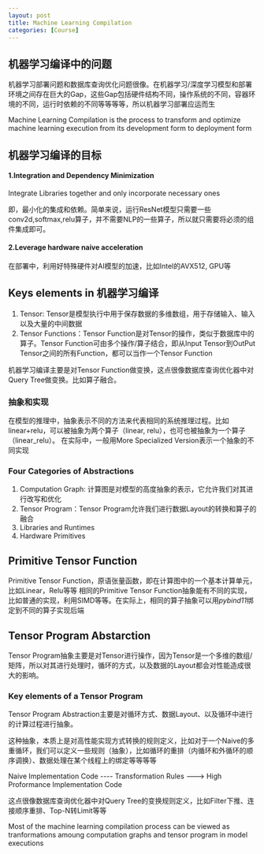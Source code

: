 ```yaml
---
layout: post
title: Machine Learning Compilation
categories: [Course]
---
```

## 机器学习编译中的问题
机器学习部署问题和数据库查询优化问题很像。在机器学习/深度学习模型和部署环境之间存在巨大的Gap，这些Gap包括硬件结构不同，操作系统的不同，容器环境的不同，运行时依赖的不同等等等等，所以机器学习部署应运而生

Machine Learning Compilation is the process to transform and optimize machine learning execution from its development form to deployment form

## 机器学习编译的目标

#### 1.Integration and Dependency Minimization

Integrate Libraries together and only incorporate necessary ones

即，最小化的集成和依赖。简单来说，运行ResNet模型只需要一些conv2d,softmax,relu算子，并不需要NLP的一些算子，所以就只需要将必须的组件集成即可。
#### 2.Leverage hardware naive acceleration
在部署中，利用好特殊硬件对AI模型的加速，比如Intel的AVX512, GPU等

## Keys elements in 机器学习编译
1. Tensor: Tensor是模型执行中用于保存数据的多维数组，用于存储输入、输入以及大量的中间数据
2. Tensor Functions：Tensor Function是对Tensor的操作，类似于数据库中的算子。Tensor Function可由多个操作/算子结合，即从Input Tensor到OutPut Tensor之间的所有Function，都可以当作一个Tensor Function

机器学习编译主要是对Tensor Function做变换，这点很像数据库查询优化器中对Query Tree做变换。比如算子融合。
### 抽象和实现
在模型的推理中，抽象表示不同的方法来代表相同的系统推理过程。比如linear+relu，可以被抽象为两个算子（linear, relu），也可也被抽象为一个算子（linear_relu）。
在实际中，一般用More Specialized Version表示一个抽象的不同实现
### Four Categories of Abstractions
1. Computation Graph: 计算图是对模型的高度抽象的表示，它允许我们对其进行改写和优化
2. Tensor Program：Tensor Program允许我们进行数据Layout的转换和算子的融合
3. Libraries and Runtimes
4. Hardware Primitives

## Primitive Tensor Function
Primitive Tensor Function，原语张量函数，即在计算图中的一个基本计算单元，比如Linear，Relu等等
相同的Primitive Tensor Function抽象能有不同的实现，比如普通的实现，利用SIMD等等。在实际上，相同的算子抽象可以用*pybind11*绑定到不同的算子实现后端

## Tensor Program Abstarction
Tensor Program抽象主要是对Tensor进行操作，因为Tensor是一个多维的数组/矩阵，所以对其进行处理时，循环的方式，以及数据的Layout都会对性能造成很大的影响。
### Key elements of a Tensor Program
Tensor Program Abstraction主要是对循环方式、数据Layout、以及循环中进行的计算过程进行抽象。

这种抽象，本质上是对高性能实现方式转换的规则定义，比如对于一个Naive的多重循环，我们可以定义一些规则（抽象），比如循环的重排（内循环和外循环的顺序调换）、数据处理在某个线程上的绑定等等等等

Naive Implementation Code ---- Transformation Rules ---> High Proformance Implementation Code

这点很像数据库查询优化器中对Query Tree的变换规则定义，比如Filter下推、连接顺序重排、Top-N转Limit等等

Most of the machine learning compilation process can be viewed as tranformations amoung computation graphs and tensor program in model executions

